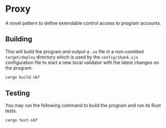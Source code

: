# Proxy

A novel pattern to define extendable control access to program accounts.

## Building

This will build the program and output a `.so` file in a non-comitted `target/deploy` directory which is used by the `config/shank.cjs` configuration file to start a new local validator with the latest changes on the program.

```sh
cargo build-sbf
```

## Testing

You may run the following command to build the program and run its Rust tests.

```sh
cargo test-sbf
```
